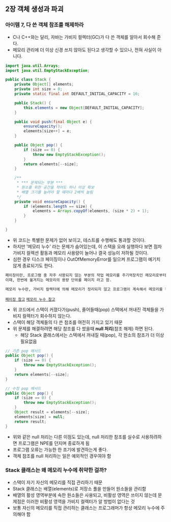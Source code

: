 ## 2장 객체 생성과 파괴
### 아이템 7, 다 쓴 객체 참조를 해제하라
  - C나 C++와는 달리, 자바는 가비지 컬렉터(GC)가 다 쓴 객체를 알아서 회수해 준다.
  - 메모리 관리에 더 이상 신경 쓰지 않아도 된다고 생각할 수 있으나, 전혀 사실이 아니다.

```java
import java.util.Arrays;
import java.util.EmptyStackException;

public class Stack {
    private Object[] elements;
    private int size = 0;
    private static final int DEFAULT_INITIAL_CAPACITY = 16;

    public Stack() {
        this.elements = new Object[DEFAULT_INITIAL_CAPACITY];
    }

    public void push(final Object e) {
        ensureCapacity();
        elements[size++] = e;
    }

    public Object pop() {
        if (size == 0) {
            throw new EmptyStackException();
        }
        return elements[--size];
    }

    /**
     * *** 문제되는 부분 ***
     * 원소를 위한 공간을 적어도 하나 이상 확보
     * 배열 크기를 늘려야 할 때마다 2배씩 늘림
     */
    private void ensureCapacity() {
        if (elements.length == size) {
            elements = Arrays.copyOf(elements, (size * 2) + 1);
        }
    }

}
```

  - 위 코드는 특별한 문제가 없어 보이고, 테스트를 수행해도 통과할 것이다.
  - 하지만 '메모리 누수' 라는 문제가 숨어있는데, 이 스택을 오래 실행하다 보면 점차 가비지 컬렉션 활동과 메모리 사용량이 늘어나 결국 성능이 저하될 것이다.
  - 심한 경우 디스크 페이징이나 OutOfMemoryError를 일으켜 프로그램이 예기치 않게 종료되기도 한다.
  
```html
페이징이란, 프로그램 중 자주 사용되지 않는 부분의 작업 메모리를 주기억장치인 메모리로부터 보조기억장치인 하드디스크로 옮기는 방식을 통해 활용 가능한 메모리 공간을 증가시키기 위한 기법 중 하나
이때, 한번에 옮겨지는 메모리의 용량 단위를 페이지 라고 함.

메모리 누수란, 가비지 컬렉터에 의해 메모리가 정리되지 않고 프로그램이 계속해서 메모리를 점유하고 있는 현상
```
[`페이징 참고`] 
[`메모리 누수 참고`]

  - 위 코드에서 스택이 커졌다가(push), 줄어들때(pop) 스택에서 꺼내진 객체들을 가비지 컬렉터가 회수하지 않는다.
  - 스택이 해당 객체들의 다 쓴 참조를 여전히 가지고 있기 때문
  - 위 문제를 해결하려면 해당 참조를 다 썼을때 **null 처리**(참조 해제) 하면 된다.
    - 해당 Stack 클래스에서는 스택에서 꺼내질 때(pop), 각 원소의 참조가 더 이상 필요없음
    
```java
// 기존 pop 메서드
public Object pop() {
    if (size == 0) {
        throw new EmptyStackException();
    }
    return elements[--size];
}

// 수정 pop 메서드
public Object pop() {
    if (size == 0) {
        throw new EmptyStackException();
    }
    Object result = elements[--size];
    elements[size] = null;
    return result;
}
```

  - 위와 같은 null 처리는 다른 이점도 있는데, null 처리한 참조를 실수로 사용하려하면 프로그램은 NPE를 던지며 종료하게 됨
  - 프로그램 오류는 가능한 한 조기에 발견하는게 좋다.
  - 객체 참조를 null 처리하는 일은 예외적인 경우여야 함
  
### Stack 클래스는 왜 메모리 누수에 취약한 걸까?
  - 스택이 자기 자신의 메모리를 직접 관리하기 때문
  - Stack 클래스는 배열(elements)로 저장소 풀을 만들어 원소들을 관리함
  - 배열의 활성 영역부분에 속한 원소들은 사용되고, 비활성 영역은 쓰이지 않는데 문제점은 이러한 비활성 영역을 가비지 컬렉터가 알 방법이 없다는 것
  - 보통 자신의 메모리를 직접 관리하는 클래스는 프로그래머가 항상 메모리 누수에 주의해야 함

[`페이징 참고`]: http://www.terms.co.kr/paging.htm
[`메모리 누수 참고`]: https://118k.tistory.com/818

